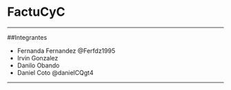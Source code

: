# FactuCyC

---

##Integrantes

* Fernanda Fernandez @Ferfdz1995
* Irvin Gonzalez
* Danilo Obando
* Daniel Coto @danielCQgt4

---
